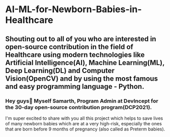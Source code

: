 # AI-ML-for-Newborn-Babies-in-Healthcare
## Shouting out to all of you who are interested in open-source contribution in the field of Healthcare using modern technologies like Artificial Intelligence(AI), Machine Learning(ML), Deep Learning(DL) and Computer Vision(OpenCV) and by using the most famous and easy programming language - Python.

### Hey guys👋 Myself Samarth, Program Admin at DevIncept for the 30-day open-source contribution program(DCP2021).

I'm super excited to share with you all this project which helps to save lives of many newborn babies which are at a very high-risk, especially the ones that are born before 9 months of pregnancy (also called as Preterm babies).

